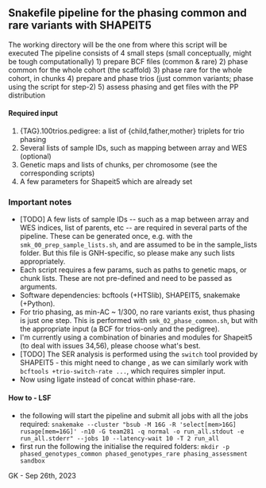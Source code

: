 ## Snakefile pipeline for the phasing common and rare variants with SHAPEIT5

The working directory will be the one from where this script will be executed
The pipeline consists of 4 small steps (small conceptually, might be tough computationally)
    1) prepare BCF files (common & rare)
    2) phase common for the whole cohort (the scaffold)
    3) phase rare for the whole cohort, in chunks
    4) prepare and phase trios (just common variants; phase using the script for step-2)
    5) assess phasing and get files with the PP distribution

#### Required input ####
1. {TAG}.100trios.pedigree: a list of {child,father,mother} triplets for trio phasing
2. Several lists of sample IDs, such as mapping between array and WES (optional)
3. Genetic maps and lists of chunks, per chromosome (see the corresponding scripts)
4. A few parameters for Shapeit5 which are already set

### Important notes ####
* [TODO] A few lists of sample IDs -- such as a map between array and WES indices, list of parents, etc -- are required in several parts of the pipeline. These can be generated once, e.g. with the `smk_00_prep_sample_lists.sh`, and are assumed to be in the sample_lists folder. But this file is GNH-specific, so please make any such lists appropriately.
* Each script requires a few params, such as paths to genetic maps, or chunk lists. These are not pre-defined and need to be passed as arguments.
* Software dependencies: bcftools (+HTSlib), SHAPEIT5, snakemake (+Python).
* For trio phasing, as min-AC ~ 1/300, no rare variants exist, thus phasing is just one step. This is performed with `smk_02_phase_common.sh`, but with the appropriate input (a BCF for trios-only and the pedigree).
* I'm currently using a combination of binaries and modules for Shapeit5 (to deal with issues 34,56), please choose what's best.
* [TODO] The SER analysis is performed using the `switch` tool provided by SHAPEIT5 - this might need to change , as we can similarly work with `bcftools +trio-switch-rate ...`, which requires simpler input.
* Now using ligate instead of concat within phase-rare.

#### How to - LSF ####
* the following will start the pipeline and submit all jobs with all the jobs required:
`snakemake --cluster "bsub -M 16G -R 'select[mem>16G] rusage[mem=16G]' -n10 -G team281 -q normal -o run_all.stdout -e run_all.stderr" --jobs 10 --latency-wait 10 -T 2 run_all`
* first run the following the initialise the required folders:
`mkdir -p phased_genotypes_common phased_genotypes_rare phasing_assessment sandbox`

GK - Sep 26th, 2023